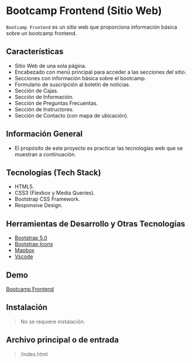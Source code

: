 # Bootcamp Frontend (Sitio Web)

`Bootcamp Frontend` es un sitio web que proporciona información básica sobre un bootcamp frontend.

## Características

- Sitio Web de una sola página.
- Encabezado con menú principal para acceder a las secciones del sitio.
- Secciones con información básica sobre el bootcamp.
- Formulario de suscripción al boletín de noticias.
- Sección de Cajas.
- Sección de Información.
- Sección de Preguntas Frecuentas.
- Sección de Instructores.
- Sección de Contacto (con mapa de ubicación).

## Información General

- El propósito de este proyecto es practicar las tecnologías web que se muestran a continuación.

## Tecnologías (Tech Stack)

- HTML5.
- CSS3 (Flexbox y Media Queries).
- Bootstrap CSS Framework.
- Responsive Design.

## Herramientas de Desarrollo y Otras Tecnologías

- [Bootstrap 5.0](https://getbootstrap.com/)
- [Bootstrap Icons](https://icons.getbootstrap.com/)
- [Mapbox](https://www.mapbox.com/)
- [Vscode](https://code.visualstudio.com/)

## Demo

[Bootcamp Frontend ](https://bootcamp-website-njca.netlify.app/)

## Instalación

> No se requiere instalación.

## Archivo principal o de entrada

> /index.html
